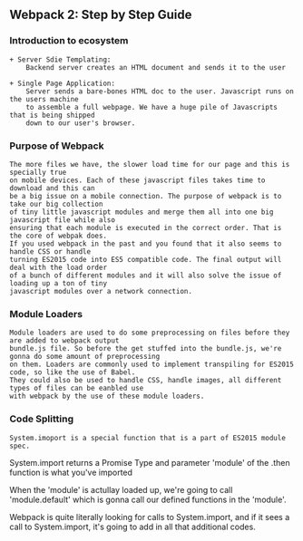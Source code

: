 ## Webpack 2: Step by Step Guide

### Introduction to ecosystem
	
	+ Server Sdie Templating: 
		Backend server creates an HTML document and sends it to the user

	+ Single Page Application:
		Server sends a bare-bones HTML doc to the user. Javascript runs on the users machine
		to assemble a full webpage. We have a huge pile of Javascripts that is being shipped
		down to our user's browser.

### Purpose of Webpack
	
	The more files we have, the slower load time for our page and this is specially true
	on mobile devices. Each of these javascript files takes time to download and this can
	be a big issue on a mobile connection. The purpose of webpack is to take our big collection
	of tiny little javascript modules and merge them all into one big javascript file while also
	ensuring that each module is executed in the correct order. That is the core of webpak does.
	If you used webpack in the past and you found that it also seems to handle CSS or handle 
	turning ES2015 code into ES5 compatible code. The final output will deal with the load order
	of a bunch of different modules and it will also solve the issue of loading up a ton of tiny
	javascript modules over a network connection.

### Module Loaders
	
	Module loaders are used to do some preprocessing on files before they are added to webpack output 
	bundle.js file. So before the get stuffed into the bundle.js, we're gonna do some amount of preprocessing
	on them. Loaders are commonly used to implement transpiling for ES2015 code, so like the use of Babel. 
	They could also be used to handle CSS, handle images, all different types of files can be eanbled use
	with webpack by the use of these module loaders.

### Code Splitting

	System.imoport is a special function that is a part of ES2015 module spec.
  System.import returns a Promise Type and parameter 'module' of the .then function
  is what you've imported

  When the 'module' is actullay loaded up, we're going to call 'module.default' which is
  gonna call our defined functions in the 'module'. 

  Webpack is quite literally looking for calls to System.import, and if it sees a call
  to System.import, it's going to add in all that additional codes.